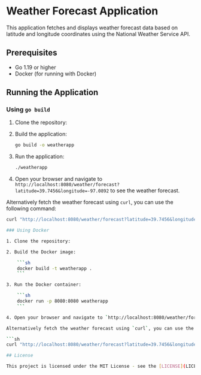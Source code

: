 # Weather Forecast Application

This application fetches and displays weather forecast data based on latitude and longitude coordinates using the National Weather Service API.

## Prerequisites

- Go 1.19 or higher
- Docker (for running with Docker)

## Running the Application

### Using `go build`

1. Clone the repository:

2. Build the application:

    ```sh
    go build -o weatherapp
    ```

3. Run the application:

    ```sh
    ./weatherapp
    ```

4. Open your browser and navigate to `http://localhost:8080/weather/forecast?latitude=39.7456&longitude=-97.0892` to see the weather forecast.

Alternatively fetch the weather forecast using `curl`, you can use the following command:

```sh
curl "http://localhost:8080/weather/forecast?latitude=39.7456&longitude=-90.0892"

### Using Docker

1. Clone the repository:

2. Build the Docker image:

    ```sh
    docker build -t weatherapp .
    ```

3. Run the Docker container:

    ```sh
    docker run -p 8080:8080 weatherapp
    ```

4. Open your browser and navigate to `http://localhost:8080/weather/forecast?latitude=39.7456&longitude=-97.0892` to see the weather forecast.

Alternatively fetch the weather forecast using `curl`, you can use the following command:

```sh
curl "http://localhost:8080/weather/forecast?latitude=39.7456&longitude=-90.0892"

## License

This project is licensed under the MIT License - see the [LICENSE](LICENSE) file for details.
